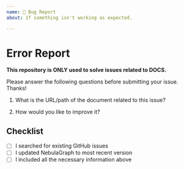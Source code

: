 ```yaml
---
name: 🐛 Bug Report
about: If something isn't working as expected.

---
```


# Error Report

**This repository is ONLY used to solve issues related to DOCS.**

Please answer the following questions before submitting your issue. Thanks!

1. What is the URL/path of the document related to this issue?


2. How would you like to improve it?







## Checklist
<!-- Please check the boxes by putting an x in the [ ] like so: [x] -->

- [ ] I searched for existing GitHub issues
- [ ] I updated NebulaGraph to most recent version
- [ ] I included all the necessary information above
